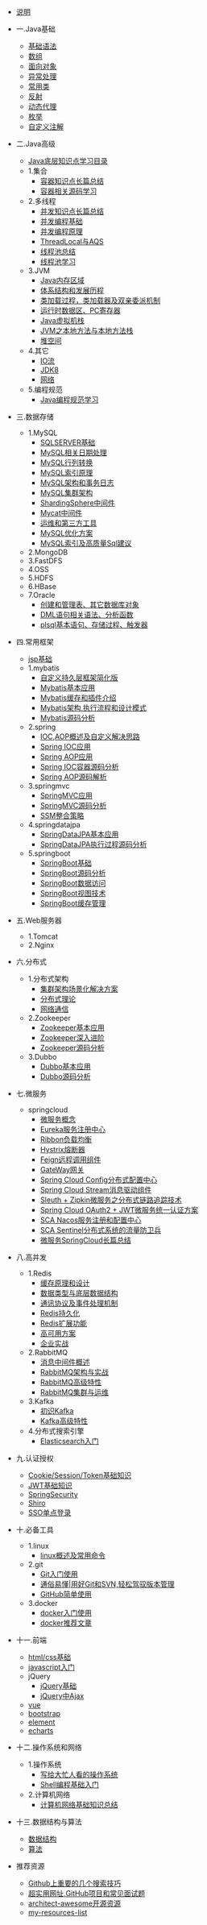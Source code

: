 * [说明]()

* 一.Java基础
    * [基础语法](docs/javaBase/grammar)
    * [数组](docs/javaBase/array)
    * [面向对象](docs/javaBase/object)
    * [异常处理](docs/javaBase/exception)
    * [常用类](docs/javaBase/commonClass)
    * [反射](docs/javaSenior/reflection)
    * [动态代理](docs/javaSenior/dynamicProxy.md)
    * [枚举](docs/javaBase/enum.md)
    * [自定义注解](docs/javaBase/自定义注解.md)

* 二.Java高级
    * [Java底层知识点学习目录](docs/javaSenior/study)
    * 1.集合
        * [容器知识点长篇总结](docs/javaSenior/collection/basis)
        * [容器相关源码学习](docs/javaSenior/collection/source)
    * 2.多线程
        * [并发知识点长篇总结](docs/javaSenior/concurrence/conBasic01)
        * [并发编程基础](docs/javaSenior/concurrence/conBasic02)
        * [并发编程原理](docs/javaSenior/concurrence/conPrinciple)
        * [ThreadLocal与AQS](docs/javaSenior/concurrence/threadLocalAndAQS)
        * [线程池总结](docs/javaSenior/concurrence/threadPoolStudy)
        * [线程池学习](docs/javaSenior/concurrence/threadPool)
    * 3.JVM
        * [Java内存区域](docs/javaSenior/JVM/memoryArea)
        * [体系结构和发展历程](docs/javaSenior/JVM/JVMLearn01.md)
        * [类加载过程，类加载器及双亲委派机制](docs/javaSenior/JVM/JVMLearn02.md)
        * [运行时数据区、PC寄存器](docs/javaSenior/JVM/JVMLearn03.md)
        * [Java虚拟机栈](docs/javaSenior/JVM/JVMLearn04.md)
        * [JVM之本地方法与本地方法栈](docs/javaSenior/JVM/JVMLearn05.md)
        * [堆空间](docs/javaSenior/JVM/JVMLearn06.md)
    * 4.其它
        * [IO流](docs/javaSenior/ioStream)
        * [JDK8](docs/javaSenior/JDK8)
        * [网络](docs/javaSenior/network)
    * 5.编程规范
        * [Java编程规范学习](docs/javaSenior/codingStyle/codingStyle.md)

* 三.数据存储
    * 1.MySQL
        * [SQLSERVER基础](docs/database/mysql/sqlserveBase)
        * [MySQL相关日期处理](docs/database/mysql/mysqlDateHandle)
        * [MySQL行列转换](docs/database/mysql/mysqlUnpivot)
        * [MySQL索引原理](docs/database/mysql/MySQL索引原理.md)
        * [MySQL架构和事务日志](docs/database/mysql/MySQL架构和事务日志.md)
        * [MySQL集群架构](docs/database/mysql/MySQL集群架构.md)
        * [ShardingSphere中间件](docs/database/mysql/ShardingSphere中间件.md)
        * [Mycat中间件](docs/database/mysql/Mycat中间件.md)
        * [运维和第三方工具](docs/database/mysql/运维和第三方工具.md)
        * [MySQL优化方案](docs/database/mysql/MySQL优化方案.md)
        * [MySQL索引及高质量Sql建议](docs/database/mysql/sqlAdvise)
    * 2.MongoDB
    * 3.FastDFS
    * 4.OSS
    * 5.HDFS
    * 6.HBase
    * 7.Oracle
        * [创建和管理表、其它数据库对象](docs/database/oracle/ddl.md)
        * [DML语句相关语法、分析函数](docs/database/oracle/dml.md)
        * [plsql基本语句、存储过程、触发器](docs/database/oracle/plsql.md)

* 四.常用框架
    * [jsp基础](docs/javaEE/jsp)
    * 1.mybatis
        * [自定义持久层框架简化版](docs/framework/mybatis/mybatis00)
        * [Mybatis基本应用](docs/framework/mybatis/mybatis01)
        * [Mybatis缓存和插件介绍](docs/framework/mybatis/mybatis02)
        * [Mybatis架构,执行流程和设计模式](docs/framework/mybatis/mybatis03)
        * [Mybatis源码分析](docs/framework/mybatis/mybatis04)
    * 2.spring
        * [IOC,AOP概述及自定义解决思路](docs/framework/spring/spring核心思想概述.md)
        * [Spring IOC应用](docs/framework/spring/springIOC应用.md)
        * [Spring AOP应用](docs/framework/spring/springAOP应用.md)
        * [Spring IOC容器源码分析](docs/framework/spring/springIOC源码分析.md)
        * [Spring AOP源码解析](docs/framework/spring/springAOP源码分析.md)
    * 3.springmvc
        * [SpringMVC应用](docs/framework/springmvc/springMVC应用.md)
        * [SpringMVC源码分析](docs/framework/springmvc/springMVC源码分析.md)
        * [SSM整合策略](docs/framework/springmvc/SSM整合.md)
    * 4.springdatajpa
        * [SpringDataJPA基本应用](docs/framework/springdatajpa/springDataJPA基本应用.md)
        * [SpringDataJPA执行过程源码分析](docs/framework/springdatajpa/springDataJPA执行过程源码分析)
    * 5.springboot
        * [SpringBoot基础](docs/microService/springboot/springboot.md)
        * [SpringBoot源码分析](docs/microService/springboot/springBoot源码分析.md)
        * [SpringBoot数据访问](docs/microService/springboot/springBoot数据访问.md)
        * [SpringBoot视图技术](docs/microService/springboot/springboot_thymeleaf.md)
        * [SpringBoot缓存管理](docs/microService/springboot/springBoot缓存管理.md)    

* 五.Web服务器
    * 1.Tomcat
    * 2.Nginx

* 六.分布式
    * 1.分布式架构
        * [集群架构场景化解决方案]()
        * [分布式理论](docs/distribution/distributionTheory)
        * [网络通信](docs/distribution/network)
    * 2.Zookeeper
        * [Zookeeper基本应用](docs/distribution/zookeeperBasic.md)
        * [Zookeeper深入进阶](docs/distribution/zookeeperSenior.md)
        * [Zookeeper源码分析](docs/distribution/zookeeperSource.md)
    * 3.Dubbo
        * [Dubbo基本应用](docs/distribution/dubboBasic.md)
        * [Dubbo源码分析](docs/distribution/dubboSenior.md)

* 七.微服务
    * springcloud
        * [微服务概念](docs/microService/springcloud/微服务概念.md)
        * [Eureka服务注册中心](docs/microService/springcloud/Eureka服务注册中心.md)
        * [Ribbon负载均衡](docs/microService/springcloud/Ribbon负载均衡.md)
        * [Hystrix熔断器](docs/microService/springcloud/Hystrix熔断器.md)
        * [Feign远程调用组件](docs/microService/springcloud/Feign远程调用组件.md)
        * [GateWay网关](docs/microService/springcloud/GateWay网关.md)
        * [Spring Cloud Config分布式配置中心](docs/microService/springcloud/SpringCloudConfig分布式配置中心.md)
        * [Spring Cloud Stream消息驱动组件](docs/microService/springcloud/SpringCloudStream消息驱动组件.md)
        * [Sleuth + Zipkin微服务之分布式链路追踪技术](docs/microService/springcloud/Sleuth+Zipkin分布式链路追踪技术.md)
        * [Spring Cloud OAuth2 + JWT微服务统一认证方案](docs/microService/springcloud/OAuth2+JWT统一认证方案.md)
        * [SCA Nacos服务注册和配置中心](docs/microService/springcloud/Nacos服务注册和配置中心.md)
        * [SCA Sentinel分布式系统的流量防卫兵](docs/microService/springcloud/Sentinel流量防卫兵.md)
        * [微服务SpringCloud长篇总结](docs/microService/springcloud/微服务SpringCloud长篇总结.md)

* 八.高并发
    * 1.Redis
        * [缓存原理和设计](docs/highConcurrency/redis/缓存原理和设计.md)
        * [数据类型与底层数据结构](docs/highConcurrency/redis/数据类型与底层数据结构.md)
        * [通讯协议及事件处理机制](docs/highConcurrency/redis/通讯协议及事件处理机制.md)
        * [Redis持久化](docs/highConcurrency/redis/Redis持久化.md)
        * [Redis扩展功能](docs/highConcurrency/redis/Redis扩展功能.md)
        * [高可用方案](docs/highConcurrency/redis/高可用方案.md)
        * [企业实战](docs/highConcurrency/redis/企业实战.md)
    * 2.RabbitMQ
        * [消息中间件概述](docs/highConcurrency/rabbitmq/消息中间件概述.md)
        * [RabbitMQ架构与实战](docs/highConcurrency/rabbitmq/rabbitmq架构与实战.md)
        * [RabbitMQ高级特性](docs/highConcurrency/rabbitmq/rabbitmq高级特性.md)
        * [RabbitMQ集群与运维](docs/highConcurrency/rabbitmq/rabbitmq集群与运维.md)
    * 3.Kafka
        * [初识Kafka](docs/highConcurrency/kafka/初识Kafka.md)
        * [Kafka高级特性](docs/highConcurrency/kafka/Kafka高级特性.md)
    * 4.分布式搜索引擎
        * [Elasticsearch入门](docs/javaEE/elasticsearch/elasticsearch.md)


* 九.认证授权
    * [Cookie/Session/Token基础知识]()
    * [JWT基础知识]()
    * [SpringSecurity]()
    * [Shiro]()
    * [SSO单点登录]()

* 十.必备工具
    * 1.linux
        * [linux概述及常用命令](docs/operatingSystem/linuxBasic)
    * 2.git
        * [Git入门使用](docs/tools/git/gitBasic)
        * [通俗易懂|用好Git和SVN,轻松驾驭版本管理](docs/tools/git/gitAndSvn.md)
        * [GitHub简单使用](docs/tools/git/github)
    * 3.docker
        * [docker入门使用](docs/tools/docker/dockerBasic)
        * [docker推荐文章](docs/tools/docker/dockerResources)

* 十一.前端
    * [html/css基础](docs/frontEnd/htmlCssBasic)
    * [javascript入门]()
    * jQuery
        * [jQuery基础](docs/frontEnd/jqueryBasic)
        * [jQuery中Ajax](docs/frontEnd/jqueryAjax)
    * [vue]()
    * [bootstrap]()
    * [element]()
    * [echarts]()

* 十二.操作系统和网络
    * 1.操作系统
        * [写给大忙人看的操作系统](docs/operatingSystem/os)
        * [Shell编程基础入门](docs/operatingSystem/shell.md)
    * 2.计算机网络
        * [计算机网络基础知识总结](docs/operatingSystem/network) 

* 十三.数据结构与算法
    * [数据结构]()
    * [算法]()

* 推荐资源
    * [Github上重要的几个搜索技巧](docs/GithubSkill)
    * [超实用网址,GitHub项目和常见面试题](docs/resource)
    * [architect-awesome开源资源](docs/resource2)
    * [my-resources-list](docs/resourcelist)
